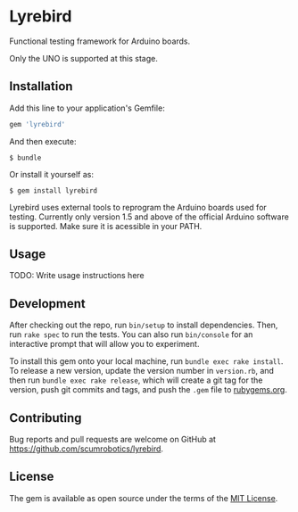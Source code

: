 # Lyrebird

Functional testing framework for Arduino boards.

Only the UNO is supported at this stage.

## Installation

Add this line to your application's Gemfile:

```ruby
gem 'lyrebird'
```

And then execute:

    $ bundle

Or install it yourself as:

    $ gem install lyrebird

Lyrebird uses external tools to reprogram the Arduino boards used for testing. Currently only version 1.5 and above of the official Arduino software is supported. Make sure it is acessible in your PATH.

## Usage

TODO: Write usage instructions here

## Development

After checking out the repo, run `bin/setup` to install dependencies. Then, run `rake spec` to run the tests. You can also run `bin/console` for an interactive prompt that will allow you to experiment.

To install this gem onto your local machine, run `bundle exec rake install`. To release a new version, update the version number in `version.rb`, and then run `bundle exec rake release`, which will create a git tag for the version, push git commits and tags, and push the `.gem` file to [rubygems.org](https://rubygems.org).

## Contributing

Bug reports and pull requests are welcome on GitHub at https://github.com/scumrobotics/lyrebird.


## License

The gem is available as open source under the terms of the [MIT License](http://opensource.org/licenses/MIT).
